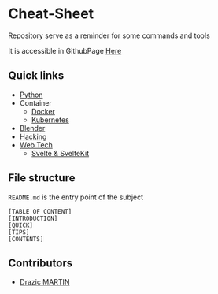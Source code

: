 # Cheat-Sheet
Repository serve as a reminder for some commands and tools

It is accessible in GithubPage [Here](https://drazicmartin.github.io/cheat-sheet/)

## Quick links
 - [Python](python/snippet.md)
 - Container
   - [Docker](container/docker/README.md)
   - [Kubernetes](container/kubernetes.md)
 - [Blender](blender/README.md)
 - [Hacking](hacking/README.md)
 - [Web Tech](web/README.md)
   - [Svelte & SvelteKit](web/svelte/basics.md)

## File structure
`README.md` is the entry point of the subject
```
[TABLE OF CONTENT]
[INTRODUCTION]
[QUICK]
[TIPS]
[CONTENTS]
```

## Contributors
  - [Drazic MARTIN](https://github.com/drazicmartin)
